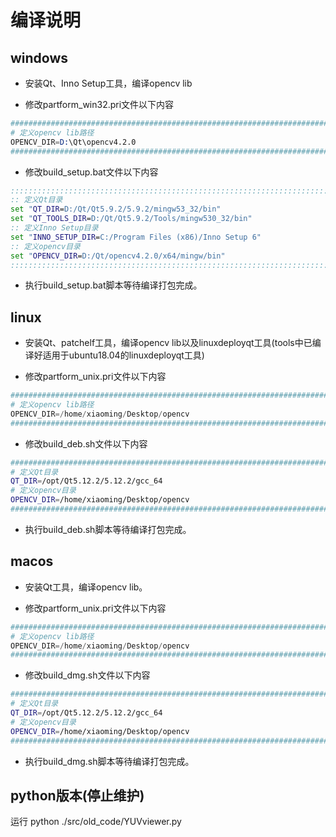 
# 编译说明

## windows

- 安装Qt、Inno Setup工具，编译opencv lib

- 修改partform_win32.pri文件以下内容

```s
###############################################################################
# 定义opencv lib路径
OPENCV_DIR=D:\Qt\opencv4.2.0
###############################################################################
```

- 修改build_setup.bat文件以下内容

```bat
:::::::::::::::::::::::::::::::::::::::::::::::::::::::::::::::::::::::::::::::
:: 定义Qt目录
set "QT_DIR=D:/Qt/Qt5.9.2/5.9.2/mingw53_32/bin"
set "QT_TOOLS_DIR=D:/Qt/Qt5.9.2/Tools/mingw530_32/bin"
:: 定义Inno Setup目录
set "INNO_SETUP_DIR=C:/Program Files (x86)/Inno Setup 6"
:: 定义opencv目录
set "OPENCV_DIR=D:/Qt/opencv4.2.0/x64/mingw/bin"
:::::::::::::::::::::::::::::::::::::::::::::::::::::::::::::::::::::::::::::::
```

- 执行build_setup.bat脚本等待编译打包完成。

## linux

- 安装Qt、patchelf工具，编译opencv lib以及linuxdeployqt工具(tools中已编译好适用于ubuntu18.04的linuxdeployqt工具)

- 修改partform_unix.pri文件以下内容

```s
###############################################################################
# 定义opencv lib路径
OPENCV_DIR=/home/xiaoming/Desktop/opencv
###############################################################################
```

- 修改build_deb.sh文件以下内容

```sh
###############################################################################
# 定义Qt目录
QT_DIR=/opt/Qt5.12.2/5.12.2/gcc_64
# 定义opencv目录
OPENCV_DIR=/home/xiaoming/Desktop/opencv
###############################################################################
```

- 执行build_deb.sh脚本等待编译打包完成。

## macos

- 安装Qt工具，编译opencv lib。

- 修改partform_unix.pri文件以下内容

```s
###############################################################################
# 定义opencv lib路径
OPENCV_DIR=/home/xiaoming/Desktop/opencv
###############################################################################
```

- 修改build_dmg.sh文件以下内容

```sh
###############################################################################
# 定义Qt目录
QT_DIR=/opt/Qt5.12.2/5.12.2/gcc_64
# 定义opencv目录
OPENCV_DIR=/home/xiaoming/Desktop/opencv
###############################################################################
```

- 执行build_dmg.sh脚本等待编译打包完成。

## python版本(停止维护)

运行 python ./src/old_code/YUVviewer.py
